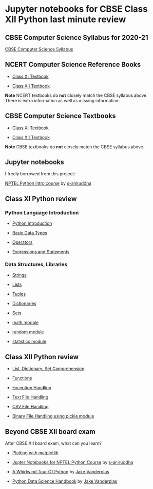 # Jupyter notebooks for CBSE Class XII Python last minute review

## CBSE Computer Science Syllabus for 2020-21

[CBSE Computer Science Syllabus](http://cbseacademic.nic.in/web_material/CurriculumMain21/revisedsyllabi/SrSecondary/REVISEDComputer_Science_Sr.Sec_2020-21.pdf)

## NCERT Computer Science Reference Books

* [Class XI Textbook](https://ncert.nic.in/textbook.php?kecs1=0-11)

* [Class XII Textbook](https://ncert.nic.in/textbook.php?lecs1=0-13)

**Note** NCERT textbooks do **not** closely match the CBSE syllabus above. There is extra information as well as missing information.


## CBSE Computer Science Textbooks

* [Class XI Textbook](http://cbseacademic.nic.in/web_material/doc/cs/1_Computer-Science-Python-Book-Class-XI.pdf)

* [Class XII Textbook](http://cbseacademic.nic.in/web_material/doc/cs/2_Computer_Science_Python_ClassXII.pdf)

**Note** CBSE textbooks do **not** closely match the CBSE syllabus above.

## Jupyter notebooks

I freely borrowed from this project:

[NPTEL Python Intro course](https://github.com/s-aniruddha/Programming-Data-Structures-and-Algorithms-Using-Python-NPTEL)
by [s-aniruddha](https://github.com/s-aniruddha)

## Class XI Python review

### Python Language Introduction

* [Python Introduction](python_introduction.ipynb)

* [Basic Data Types](basic_data_types.ipynb)

* [Operators](operators.ipynb)

* [Expressions and Statements](expressions_and_statements.ipynb)

### Data Structures, Libraries

* [Strings](string.ipynb)

* [Lists](list.ipynb)

* [Tuples](tuple.ipynb)

* [Dictionaries](dictionary.ipynb)

* [Sets](set.ipynb)

* [math module](math_module.ipynb)

* [random module](random_module.ipynb)

* [statistics module](statistics_module.ipynb)

## Class XII Python review

* [List, Dictionary, Set Comprehension](list_dict_set_comprehension.ipynb)

* [Functions](functions.ipynb)

* [Exception Handling](exception_handling.ipynb)

* [Text File Handling](text_file_handling.ipynb)

* [CSV File Handling](csv_file_handling.ipynb)

* [Binary File Handling using pickle module](pickle.ipynb)


## Beyond CBSE XII board exam

After CBSE XII board exam, what can you learn?

* [Plotting with matplotlib](matplotlib_introduction.ipynb)

* [Jupter Notebooks for NPTEL Python Course](https://github.com/s-aniruddha/Programming-Data-Structures-and-Algorithms-Using-Python-NPTEL) by [s-aniruddha](https://github.com/s-aniruddha)

* [A Whirlwind Tour Of Python](https://github.com/jakevdp/WhirlwindTourOfPython)
by [Jake Vanderplas](https://github.com/jakevdp)

* [Python Data Science Handbook](https://github.com/jakevdp/PythonDataScienceHandbook) by [Jake Vanderplas](https://github.com/jakevdp)
